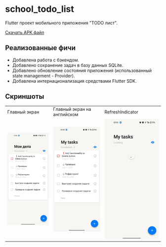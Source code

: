 # school_todo_list

Flutter проект мобильного приложения "TODO лист".

[Скачать APK файл](https://github.com/Strafe0/school_todo_list/releases/download/homework-2/todo-app-homework-2.apk)

## Реализованные фичи
- Добавлена работа с бэкендом.
- Добавлено сохранение задач в базу данных SQLite.
- Добавлено обновление состояния приложения (использованный state management - Provider).
- Добавлена интернационализация средствами Flutter SDK.

## Скриншоты
<table>
    <tr>
        <td>
            Главный экран
        </td>
        <td>
            Главный экран на английском
        </td>
        <td>
            RefreshIndicator
        </td>
    </tr>
    <tr>
        <td>
            <img src="/screenshots/main_screen_new.jpg">
        </td>
        <td>
            <img src="/screenshots/main_screen_eng.jpg">
        </td>
        <td>
            <img src="/screenshots/refresh_indicator.jpg">
        </td>
    </tr>
</table>


